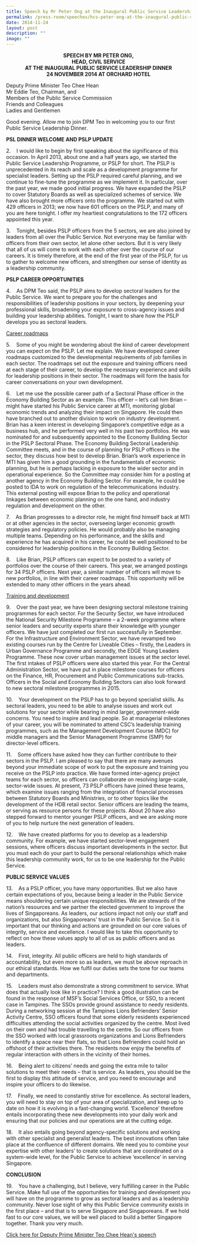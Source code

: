 ```yaml
---
title: Speech by Mr Peter Ong at the Inaugural Public Service Leadership Dinner
permalink: /press-room/speeches/hcs-peter-ong-at-the-inaugural-public-service-leadership-dinner/
date: 2014-11-24
layout: post
description: ""
image: ""
---
```

<div style="text-align:center"><strong>
SPEECH BY MR PETER ONG,<br>
HEAD, CIVIL SERVICE<br>
AT THE INAUGURAL PUBLIC SERVICE LEADERSHIP DINNER <br>
24 NOVEMBER 2014 AT ORCHARD HOTEL
	</strong></div>

Deputy Prime Minister Teo Chee Hean  
Mr Eddie Teo, Chairman, and  
Members of the Public Service Commission  
Friends and Colleagues  
Ladies and Gentlemen

Good evening. Allow me to join DPM Teo in welcoming you to our first Public Service Leadership Dinner.

**PSL DINNER WELCOME AND PSLP UPDATE**

2.&nbsp;&nbsp;&nbsp; I would like to begin by first speaking about the significance of this occasion. In April 2013, about one and a half years ago, we started the Public Service Leadership Programme, or PSLP for short. The PSLP is unprecedented in its reach and scale as a development programme for specialist leaders. Setting up the PSLP required careful planning, and we continue to fine-tune the programme as we implement it. In particular, over the past year, we made good initial progress. We have expanded the PSLP to cover Statutory Boards as well as specialized schemes of service. We have also brought more officers onto the programme. We started out with 429 officers in 2013; we now have 601 officers on the PSLP, and many of you are here tonight. I offer my heartiest congratulations to the 172 officers appointed this year.

3.&nbsp;&nbsp;&nbsp; Tonight, besides PSLP officers from the 5 sectors, we are also joined by leaders from all over the Public Service. Not everyone may be familiar with officers from their own sector, let alone other sectors. But it is very likely that all of us will come to work with each other over the course of our careers. It is timely therefore, at the end of the first year of the PSLP, for us to gather to welcome new officers, and strengthen our sense of identity as a leadership community.

**PSLP CAREER OPPORTUNITIES**

4.&nbsp;&nbsp;&nbsp; As DPM Teo said, the PSLP aims to develop sectoral leaders for the Public Service. We want to prepare you for the challenges and responsibilities of leadership positions in your sectors, by deepening your professional skills, broadening your exposure to cross-agency issues and building your leadership abilities. Tonight, I want to share how the PSLP develops you as sectoral leaders.

<u>Career roadmaps</u>

5.&nbsp;&nbsp;&nbsp; Some of you might be wondering about the kind of career development you can expect on the PSLP. Let me explain. We have developed career roadmaps customized to the developmental requirements of job families in each sector. The roadmaps set out the exposure and training officers need at each stage of their career, to develop the necessary experience and skills for leadership positions in their sector. The roadmaps will form the basis for career conversations on your own development.&nbsp;

6.&nbsp;&nbsp;&nbsp; Let me use the possible career path of a Sectoral Phase officer in the Economy Building Sector as an example. This officer – let’s call him Brian – might have started his Public Service career at MTI, monitoring global economic trends and analyzing their impact on Singapore. He could then have branched out to another division to work on industry development. Brian has a keen interest in developing Singapore’s competitive edge as a business hub, and he performed very well in his past two portfolios. He was nominated for and subsequently appointed to the Economy Building Sector in the PSLP Sectoral Phase. The Economy Building Sectoral Leadership Committee meets, and in the course of planning for PSLP officers in the sector, they discuss how best to develop Brian. Brian’s work experience in MTI has given him a good grounding in the fundamentals of economic planning, but he is perhaps lacking in exposure to the wider sector and in operational experience. So the Committee may consider him for a posting at another agency in the Economy Building Sector. For example, he could be posted to IDA to work on regulation of the telecommunications industry. This external posting will expose Brian to the policy and operational linkages between economic planning on the one hand, and industry regulation and development on the other.

7.&nbsp;&nbsp;&nbsp; As Brian progresses to a director role, he might find himself back at MTI or at other agencies in the sector, overseeing larger economic growth strategies and regulatory policies. He would probably also be managing multiple teams. Depending on his performance, and the skills and experience he has acquired in his career, he could be well positioned to be considered for leadership positions in the Economy Building Sector.&nbsp;&nbsp;

8.&nbsp;&nbsp;&nbsp; Like Brian, PSLP officers can expect to be posted to a variety of portfolios over the course of their careers. This year, we arranged postings for 34 PSLP officers. Next year, a similar number of officers will move to new portfolios, in line with their career roadmaps. This opportunity will be extended to many other officers in the years ahead.

<u>Training and development</u>

9.&nbsp;&nbsp;&nbsp; Over the past year, we have been designing sectoral milestone training programmes for each sector. For the Security Sector, we have introduced the National Security Milestone Programme – a 2-week programme where senior leaders and security experts share their knowledge with younger officers. We have just completed our first run successfully in September. For the Infrastructure and Environment Sector, we have revamped two existing courses run by the Centre for Liveable Cities – firstly, the Leaders in Urban Governance Programme and secondly, the EDGE Young Leaders Programme. These now cover urban management issues at the sector level. The first intakes of PSLP officers were also started this year. For the Central Administration Sector, we have put in place milestone courses for officers on the Finance, HR, Procurement and Public Communications sub-tracks. Officers in the Social and Economy Building Sectors can also look forward to new sectoral milestone programmes in 2015.

10.&nbsp;&nbsp;&nbsp; Your development on the PSLP has to go beyond specialist skills. As sectoral leaders, you need to be able to analyse issues and work out solutions for your sector while bearing in mind larger, government-wide concerns. You need to inspire and lead people. So at managerial milestones of your career, you will be nominated to attend CSC’s leadership training programmes, such as the Management Development Course (MDC) for middle managers and the Senior Management Programme (SMP) for director-level officers.&nbsp;

11.&nbsp;&nbsp;&nbsp; Some officers have asked how they can further contribute to their sectors in the PSLP. I am pleased to say that there are many avenues beyond your immediate scope of work to put the exposure and training you receive on the PSLP into practice. We have formed inter-agency project teams for each sector, so officers can collaborate on resolving large-scale, sector-wide issues. At present, 73 PSLP officers have joined these teams, which examine issues ranging from the integration of financial processes between Statutory Boards and Ministries, or to other topics like the development of the HDB retail sector. Senior officers are leading the teams, or serving as resource persons for these projects. About 20 have also stepped forward to mentor younger PSLP officers, and we are asking more of you to help nurture the next generation of leaders.

12.&nbsp;&nbsp;&nbsp; We have created platforms for you to develop as a leadership community. For example, we have started sector-level engagement sessions, where officers discuss important developments in the sector. But you must each do your part to build the personal relationships which make this leadership community work, for us to be one leadership for the Public Service.

**PUBLIC SERVICE VALUES**

13.&nbsp;&nbsp;&nbsp; As a PSLP officer, you have many opportunities. But we also have certain expectations of you, because being a leader in the Public Service means shouldering certain unique responsibilities. We are stewards of the nation’s resources and we partner the elected government to improve the lives of Singaporeans. As leaders, our actions impact not only our staff and organizations, but also Singaporeans’ trust in the Public Service. So it is important that our thinking and actions are grounded on our core values of integrity, service and excellence. I would like to take this opportunity to reflect on how these values apply to all of us as public officers and as leaders.

14.&nbsp;&nbsp;&nbsp; First, integrity. All public officers are held to high standards of accountability, but even more so as leaders, we must be above reproach in our ethical standards. How we fulfil our duties sets the tone for our teams and departments.

15.&nbsp;&nbsp;&nbsp; Leaders must also demonstrate a strong commitment to service. What does that actually look like in practice? I think a good illustration can be found in the response of MSF’s Social Services Office, or SSO, to a recent case in Tampines. The SSOs provide ground assistance to needy residents. During a networking session at the Tampines Lions Befrienders’ Senior Activity Centre, SSO officers found that some elderly residents experienced difficulties attending the social activities organized by the centre. Most lived on their own and had trouble travelling to the centre. So our officers from the SSO worked with local grassroots organizations and Lions Befrienders to identify a space near their flats, so that Lions Befrienders could hold an offshoot of their activities there. The residents now enjoy the benefits of regular interaction with others in the vicinity of their homes.

16.&nbsp;&nbsp;&nbsp; Being alert to citizens’ needs and going the extra mile to tailor solutions to meet their needs – that is service. As leaders, you should be the first to display this attitude of service, and you need to encourage and inspire your officers to do likewise.

17.&nbsp;&nbsp;&nbsp; Finally, we need to constantly strive for excellence. As sectoral leaders, you will need to stay on top of your area of specialization, and keep up to date on how it is evolving in a fast-changing world. ‘Excellence’ therefore entails incorporating these new developments into your daily work and ensuring that our policies and our operations are at the cutting edge.

18.&nbsp;&nbsp;&nbsp; It also entails going beyond agency-specific solutions and working with other specialist and generalist leaders. The best innovations often take place at the confluence of different domains. We need you to combine your expertise with other leaders’ to create solutions that are coordinated on a system-wide level, for the Public Service to achieve ‘excellence’ in serving Singapore.

**CONCLUSION**

19.&nbsp;&nbsp;&nbsp; You have a challenging, but I believe, very fulfilling career in the Public Service. Make full use of the opportunities for training and development you will have on the programme to grow as sectoral leaders and as a leadership community. Never lose sight of why this Public Service community exists in the first place – and that is to serve Singapore and Singaporeans. If we hold fast to our core values, we will be well placed to build a better Singapore together. Thank you very much.

[Click here for Deputy Prime Minister Teo Chee Hean's speech](http://www.psd.gov.sg/press-room/speeches/speech-by-deputy-prime-minister-teo-chee-hean--minister-in-charge-of-the-civil-service-at-the-inaugural-public-service-leadership-dinner)